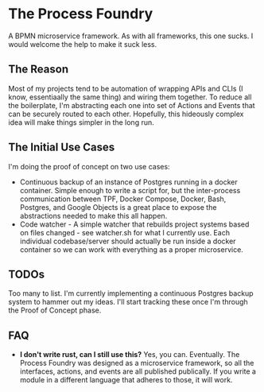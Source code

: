 # The Process Foundry

A BPMN microservice framework. As with all frameworks, this one sucks. I would welcome the help to make it
suck less.

## The Reason

Most of my projects tend to be automation of wrapping APIs and CLIs (I know, essentiaally the same thing) and
wiring them together. To reduce all the boilerplate, I'm abstracting each one into  set of Actions and Events
that can be securely routed to each other. Hopefully, this hideously complex idea will make things simpler in
the long run.

## The Initial Use Cases

I'm doing the proof of concept on two use cases:

- Continuous backup of an instance of Postgres running in a docker container. Simple enough to write a script
  for, but the inter-process communication between TPF, Docker Compose, Docker, Bash, Postgres, and Google
  Objects is a great place to expose the abstractions needed to make this all happen.
- Code watcher - A simple watcher that rebuilds project systems based on files changed - see watcher.sh for
  what I currently use. Each individual codebase/server should actually be run inside a docker container so
  we can work with everything as a proper microservice.

## TODOs

Too many to list. I'm currently implementing a continuous Postgres backup system to hammer out my ideas.
I'll start tracking these once I'm through the Proof of Concept phase.

## FAQ

- **I don't write rust, can I still use this?**
  Yes, you can. Eventually. The Process Foundry was designed as a microservice framework, so all
  the interfaces, actions, and events are all published publically. If you write a module in a different
  language that adheres to those, it will work.
